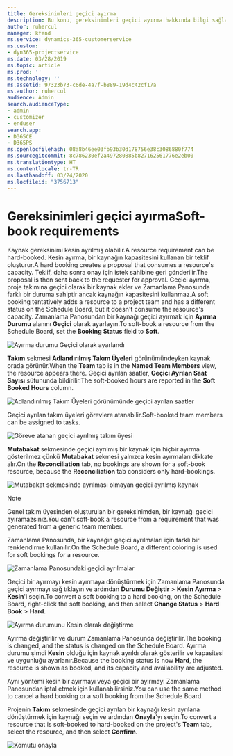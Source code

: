 ```yaml
---
title: Gereksinimleri geçici ayırma
description: Bu konu, gereksinimleri geçici ayırma hakkında bilgi sağlar.
author: ruhercul
manager: kfend
ms.service: dynamics-365-customerservice
ms.custom:
- dyn365-projectservice
ms.date: 03/28/2019
ms.topic: article
ms.prod: ''
ms.technology: ''
ms.assetid: 97323b73-c6de-4a7f-b889-19d4c42cf17a
ms.author: ruhercul
audience: Admin
search.audienceType:
- admin
- customizer
- enduser
search.app:
- D365CE
- D365PS
ms.openlocfilehash: 08a8b46ee03fb93b30d178756e38c3086880f774
ms.sourcegitcommit: 8c786230ef2a497280885b827162561776e2eb00
ms.translationtype: HT
ms.contentlocale: tr-TR
ms.lasthandoff: 03/24/2020
ms.locfileid: "3756713"
---
```

# <a name="soft-book-requirements"></a><span data-ttu-id="fb3f7-103">Gereksinimleri geçici ayırma</span><span class="sxs-lookup"><span data-stu-id="fb3f7-103">Soft-book requirements</span></span>

<span data-ttu-id="fb3f7-104">Kaynak gereksinimi kesin ayrılmış olabilir.</span><span class="sxs-lookup"><span data-stu-id="fb3f7-104">A resource requirement can be hard-booked.</span></span> <span data-ttu-id="fb3f7-105">Kesin ayırma, bir kaynağın kapasitesini kullanan bir teklif oluşturur.</span><span class="sxs-lookup"><span data-stu-id="fb3f7-105">A hard booking creates a proposal that consumes a resource's capacity.</span></span> <span data-ttu-id="fb3f7-106">Teklif, daha sonra onay için istek sahibine geri gönderilir.</span><span class="sxs-lookup"><span data-stu-id="fb3f7-106">The proposal is then sent back to the requester for approval.</span></span> <span data-ttu-id="fb3f7-107">Geçici ayırma, proje takımına geçici olarak bir kaynak ekler ve Zamanlama Panosunda farklı bir duruma sahiptir ancak kaynağın kapasitesini kullanmaz.</span><span class="sxs-lookup"><span data-stu-id="fb3f7-107">A soft booking tentatively adds a resource to a project team and has a different status on the Schedule Board, but it doesn't consume the resource's capacity.</span></span> <span data-ttu-id="fb3f7-108">Zamanlama Panosundan bir kaynağı geçici ayırmak için **Ayırma Durumu** alanını **Geçici** olarak ayarlayın.</span><span class="sxs-lookup"><span data-stu-id="fb3f7-108">To soft-book a resource from the Schedule Board, set the **Booking Status** field to **Soft**.</span></span>

![Ayırma durumu Geçici olarak ayarlandı](media/Resource-Management-image77.png)

<span data-ttu-id="fb3f7-110">**Takım** sekmesi **Adlandırılmış Takım Üyeleri** görünümündeyken kaynak orada görünür.</span><span class="sxs-lookup"><span data-stu-id="fb3f7-110">When the **Team** tab is in the **Named Team Members** view, the resource appears there.</span></span> <span data-ttu-id="fb3f7-111">Geçici ayrılan saatler, **Geçici Ayrılan Saat Sayısı** sütununda bildirilir.</span><span class="sxs-lookup"><span data-stu-id="fb3f7-111">The soft-booked hours are reported in the **Soft Booked Hours** column.</span></span>

![Adlandırılmış Takım Üyeleri görünümünde geçici ayrılan saatler](media/Resource-Management-image78.png)

<span data-ttu-id="fb3f7-113">Geçici ayrılan takım üyeleri görevlere atanabilir.</span><span class="sxs-lookup"><span data-stu-id="fb3f7-113">Soft-booked team members can be assigned to tasks.</span></span>

![Göreve atanan geçici ayrılmış takım üyesi](media/Resource-Management-image79.png)

<span data-ttu-id="fb3f7-115">**Mutabakat** sekmesinde geçici ayrılmış bir kaynak için hiçbir ayırma gösterilmez çünkü **Mutabakat** sekmesi yalnızca kesin ayırmaları dikkate alır.</span><span class="sxs-lookup"><span data-stu-id="fb3f7-115">On the **Reconciliation** tab, no bookings are shown for a soft-book resource, because the **Reconciliation** tab considers only hard-bookings.</span></span>

![Mutabakat sekmesinde ayrılması olmayan geçici ayrılmış kaynak](media/Resource-Management-image80.png)

> [!NOTE]
> <span data-ttu-id="fb3f7-117">Genel takım üyesinden oluşturulan bir gereksinimden, bir kaynağı geçici ayıramazsınız.</span><span class="sxs-lookup"><span data-stu-id="fb3f7-117">You can't soft-book a resource from a requirement that was generated from a generic team member.</span></span>

<span data-ttu-id="fb3f7-118">Zamanlama Panosunda, bir kaynağın geçici ayrılmaları için farklı bir renklendirme kullanılır.</span><span class="sxs-lookup"><span data-stu-id="fb3f7-118">On the Schedule Board, a different coloring is used for soft bookings for a resource.</span></span>

![Zamanlama Panosundaki geçici ayrılmalar](media/Resource-Management-image81.png)

<span data-ttu-id="fb3f7-120">Geçici bir ayırmayı kesin ayırmaya dönüştürmek için Zamanlama Panosunda geçici ayırmayı sağ tıklayın ve ardından **Durumu Değiştir** \> **Kesin Ayırma** \> **Kesin**'i seçin.</span><span class="sxs-lookup"><span data-stu-id="fb3f7-120">To convert a soft booking to a hard booking, on the Schedule Board, right-click the soft booking, and then select **Change Status** \> **Hard Book** \> **Hard**.</span></span>

![Ayırma durumunu Kesin olarak değiştirme](media/Resource-Management-image82.png)

<span data-ttu-id="fb3f7-122">Ayırma değiştirilir ve durum Zamanlama Panosunda değiştirilir.</span><span class="sxs-lookup"><span data-stu-id="fb3f7-122">The booking is changed, and the status is changed on the Schedule Board.</span></span> <span data-ttu-id="fb3f7-123">Ayırma durumu şimdi **Kesin** olduğu için kaynak ayrıldı olarak gösterilir ve kapasitesi ve uygunluğu ayarlanır.</span><span class="sxs-lookup"><span data-stu-id="fb3f7-123">Because the booking status is now **Hard**, the resource is shown as booked, and its capacity and availability are adjusted.</span></span>

<span data-ttu-id="fb3f7-124">Aynı yöntemi kesin bir ayırmayı veya geçici bir ayırmayı Zamanlama Panosundan iptal etmek için kullanabilirsiniz.</span><span class="sxs-lookup"><span data-stu-id="fb3f7-124">You can use the same method to cancel a hard booking or a soft booking from the Schedule Board.</span></span>

<span data-ttu-id="fb3f7-125">Projenin **Takım** sekmesinde geçici ayrılan bir kaynağı kesin ayrılana dönüştürmek için kaynağı seçin ve ardından **Onayla**'yı seçin.</span><span class="sxs-lookup"><span data-stu-id="fb3f7-125">To convert a resource that is soft-booked to hard-booked on the project's **Team** tab, select the resource, and then select **Confirm**.</span></span>

![Komutu onayla](media/Resource-Management-image83.png)
